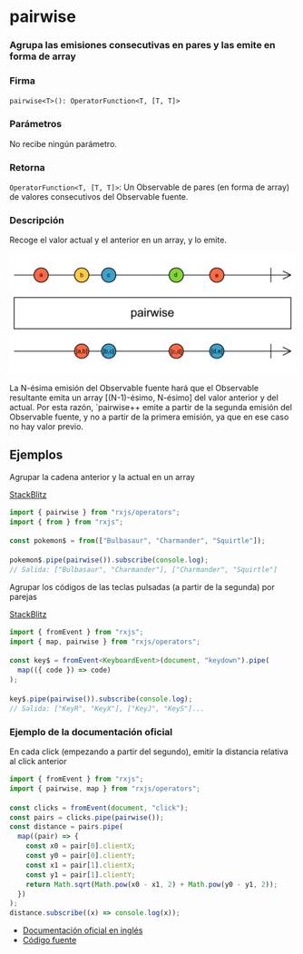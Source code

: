 # pairwise

### Agrupa las emisiones consecutivas en pares y las emite en forma de array

### Firma

`pairwise<T>(): OperatorFunction<T, [T, T]>`

### Parámetros

No recibe ningún parámetro.

### Retorna

`OperatorFunction<T, [T, T]>`: Un Observable de pares (en forma de array) de valores consecutivos del Observable fuente.

### Descripción

Recoge el valor actual y el anterior en un array, y lo emite.

<img src="assets/images/marble-diagrams/transformation/pairwise.png" alt="Diagrama de canicas del operador pairwise">

La N-ésima emisión del Observable fuente hará que el Observable resultante emita un array [(N-1)-ésimo, N-ésimo] del valor anterior y del actual. Por esta razón, `pairwise++ emite a partir de la segunda emisión del Observable fuente, y no a partir de la primera emisión, ya que en ese caso no hay valor previo.

## Ejemplos

Agrupar la cadena anterior y la actual en un array

[StackBlitz](https://stackblitz.com/edit/rxjs-pairwise-1?file=index.ts)

```javascript
import { pairwise } from "rxjs/operators";
import { from } from "rxjs";

const pokemon$ = from(["Bulbasaur", "Charmander", "Squirtle"]);

pokemon$.pipe(pairwise()).subscribe(console.log);
// Salida: ["Bulbasaur", "Charmander"], ["Charmander", "Squirtle"]
```

Agrupar los códigos de las teclas pulsadas (a partir de la segunda) por parejas

[StackBlitz](https://stackblitz.com/edit/rxjs-pairwise-2?file=index.ts)

```typescript
import { fromEvent } from "rxjs";
import { map, pairwise } from "rxjs/operators";

const key$ = fromEvent<KeyboardEvent>(document, "keydown").pipe(
  map(({ code }) => code)
);

key$.pipe(pairwise()).subscribe(console.log);
// Salida: ["KeyR", "KeyX"], ["KeyJ", "KeyS"]...
```

### Ejemplo de la documentación oficial

En cada click (empezando a partir del segundo), emitir la distancia relativa al click anterior

```javascript
import { fromEvent } from "rxjs";
import { pairwise, map } from "rxjs/operators";

const clicks = fromEvent(document, "click");
const pairs = clicks.pipe(pairwise());
const distance = pairs.pipe(
  map((pair) => {
    const x0 = pair[0].clientX;
    const y0 = pair[0].clientY;
    const x1 = pair[1].clientX;
    const y1 = pair[1].clientY;
    return Math.sqrt(Math.pow(x0 - x1, 2) + Math.pow(y0 - y1, 2));
  })
);
distance.subscribe((x) => console.log(x));
```

- [Documentación oficial en inglés](https://rxjs-dev.firebaseapp.com/api/operators/pairwise)
- [Código fuente](https://github.com/ReactiveX/rxjs/blob/master/src/internal/operators/pairwise.ts)
